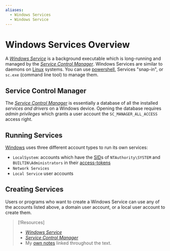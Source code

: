 ```yaml
---
aliases:
  - Windows Services
  - Windows Service
---
```


# Windows Services Overview
A [_Windows Service_](https://docs.microsoft.com/en-us/dotnet/framework/windows-services/introduction-to-windows-service-applications) is a background executable which is long-running and managed by the [_Service Control Manager_](https://docs.microsoft.com/en-us/windows/win32/services/service-control-manager). Windows Services are similar to daemons on [Linux](../../../computers/linux/README.md) systems. You can use [powershell](../../../coding/languages/powershell.md), Services "snap-in", or `sc.exe` (command line tool) to manage them.
## Service Control Manager
The [_Service Control Manager_](https://docs.microsoft.com/en-us/windows/win32/services/service-control-manager) is essentially a database of all the installed *services and drivers* on a Windows device. Opening the database requires *admin privileges* which grants a user account the `SC_MANAGER_ALL_ACCESS` access right.
## Running Services
[Windows](../../../computers/windows/README.md) uses three different account types to run its own services:
- `LocalSystem`: accounts which have the [SID](../security-mechanisms/SID.md)s of `NTAuthority\SYSTEM` and `BUILTIN\Administrators` in their [access-tokens](../security-mechanisms/access-tokens.md)
- `Network Services`
- `Local Service` user accounts
## Creating Services
Users or programs who want to create a Windows Service can use any of the accounts listed above, a domain user account, or a local user account to create them.

> [!Resources]
> - [_Windows Service_](https://docs.microsoft.com/en-us/dotnet/framework/windows-services/introduction-to-windows-service-applications)
> - [_Service Control Manager_](https://docs.microsoft.com/en-us/windows/win32/services/service-control-manager)
> - My [own notes](https://github.com/trshpuppy/obsidian-notes) linked throughout the text.